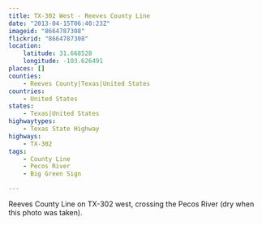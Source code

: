```yaml
---
title: TX-302 West - Reeves County Line
date: "2013-04-15T06:40:23Z"
imageid: "8664787308"
flickrid: "8664787308"
location:
    latitude: 31.668528
    longitude: -103.626491
places: []
counties:
    - Reeves County|Texas|United States
countries:
    - United States
states:
    - Texas|United States
highwaytypes:
    - Texas State Highway
highways:
    - TX-302
tags:
    - County Line
    - Pecos River
    - Big Green Sign

---
```

Reeves County Line on TX-302 west, crossing the Pecos River (dry when this photo was taken).